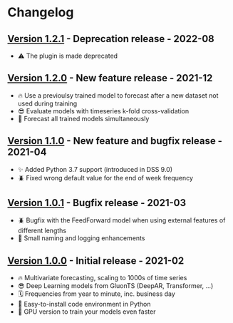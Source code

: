 # Changelog

## [Version 1.2.1](https://github.com/dataiku/dss-plugin-timeseries-forecast/releases/tag/v1.2.1) - Deprecation release - 2022-08
- ⚠️ The plugin is made deprecated

## [Version 1.2.0](https://github.com/dataiku/dss-plugin-timeseries-forecast/releases/tag/v1.2.0) - New feature release - 2021-12
- 🔥 Use a previoulsy trained model to forecast after a new dataset not used during training 
- 😎 Evaluate models with timeseries k-fold cross-validation
- 👾 Forecast all trained models simultaneously

## [Version 1.1.0](https://github.com/dataiku/dss-plugin-timeseries-forecast/releases/tag/v1.1.0) - New feature and bugfix release - 2021-04
- ✨ Added Python 3.7 support (introduced in DSS 9.0)
- 🪲 Fixed wrong default value for the end of week frequency

## [Version 1.0.1](https://github.com/dataiku/dss-plugin-timeseries-forecast/releases/tag/v1.0.1) - Bugfix release - 2021-03

- 🪲 Bugfix with the FeedForward model when using external features of different lengths
- 💅 Small naming and logging enhancements

## [Version 1.0.0](https://github.com/dataiku/dss-plugin-timeseries-forecast/releases/tag/v1.0.0) - Initial release - 2021-02

- 🔥 Multivariate forecasting, scaling to 1000s of time series
- 😎 Deep Learning models from GluonTS (DeepAR, Transformer, ...)
- 🗓 Frequencies from year to minute, inc. business day
- 🐍 Easy-to-install code environment in Python
- 👾 GPU version to train your models even faster
